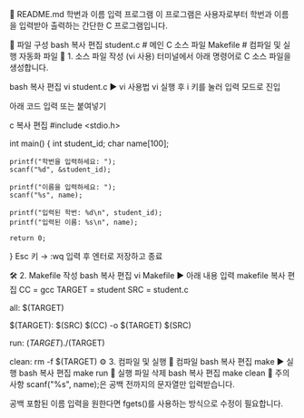 📄 README.md
학번과 이름 입력 프로그램
이 프로그램은 사용자로부터 학번과 이름을 입력받아 출력하는 간단한 C 프로그램입니다.

📁 파일 구성
bash
복사
편집
student.c     # 메인 C 소스 파일
Makefile      # 컴파일 및 실행 자동화 파일
🧾 1. 소스 파일 작성 (vi 사용)
터미널에서 아래 명령어로 C 소스 파일을 생성합니다.

bash
복사
편집
vi student.c
▶ vi 사용법
vi 실행 후 i 키를 눌러 입력 모드로 진입

아래 코드 입력 또는 붙여넣기

c
복사
편집
#include <stdio.h>

int main() {
    int student_id;
    char name[100];

    printf("학번을 입력하세요: ");
    scanf("%d", &student_id);

    printf("이름을 입력하세요: ");
    scanf("%s", name);

    printf("입력된 학번: %d\n", student_id);
    printf("입력된 이름: %s\n", name);

    return 0;
}
Esc 키 → :wq 입력 후 엔터로 저장하고 종료

🛠️ 2. Makefile 작성
bash
복사
편집
vi Makefile
▶ 아래 내용 입력
makefile
복사
편집
CC = gcc
TARGET = student
SRC = student.c

all: $(TARGET)

$(TARGET): $(SRC)
	$(CC) -o $(TARGET) $(SRC)

run: $(TARGET)
	./$(TARGET)

clean:
	rm -f $(TARGET)
⚙️ 3. 컴파일 및 실행
🔨 컴파일
bash
복사
편집
make
▶️ 실행
bash
복사
편집
make run
🧹 실행 파일 삭제
bash
복사
편집
make clean
📌 주의사항
scanf("%s", name);은 공백 전까지의 문자열만 입력받습니다.

공백 포함된 이름 입력을 원한다면 fgets()를 사용하는 방식으로 수정이 필요합니다.


